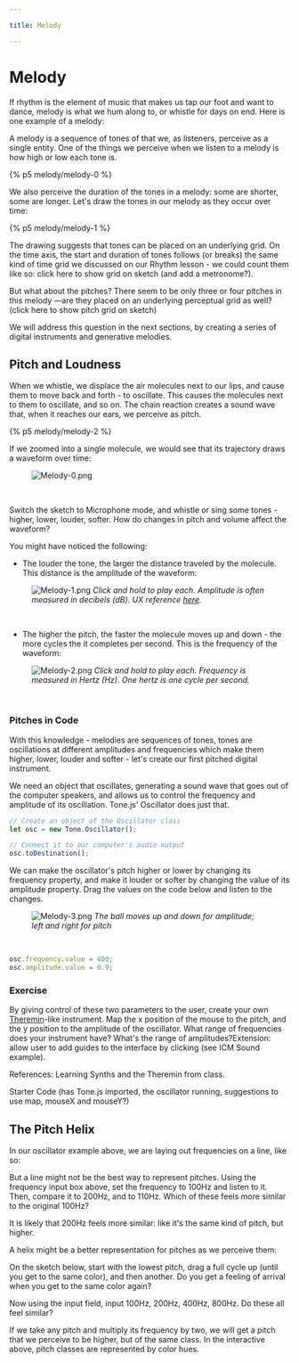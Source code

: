 ```yaml
---

title: Melody

---
```


# Melody

If rhythm is the element of music that makes us tap our foot and want to dance, melody is what we hum along to, or whistle for days on end. Here is one example of a melody:

A melody is a sequence of tones of that we, as listeners, perceive as a single entity. One of the things we perceive when we listen to a melody is how high or low each tone is.

{% p5 melody/melody-0 %}

We also perceive the duration of the tones in a melody: some are shorter, some are longer. Let's draw the tones in our melody as they occur over time:

{% p5 melody/melody-1 %}

The drawing suggests that tones can be placed on an underlying grid. On the time axis, the start and duration of tones follows (or breaks) the same kind of time grid we discussed on our Rhythm lesson - we could count them like so: click here to show grid on sketch (and add a metronome?).

But what about the pitches? There seem to be only three or four pitches in this melody ––are they placed on an underlying perceptual grid as well? (click here to show pitch grid on sketch)

We will address this question in the next sections, by creating a series of digital instruments and generative melodies.

## Pitch and Loudness

When we whistle, we displace the air molecules next to our lips, and cause them to move back and forth - to oscillate. This causes the molecules next to them to oscillate, and so on. The chain reaction creates a sound wave that, when it reaches our ears, we perceive as pitch.

{% p5 melody/melody-2 %}

If we zoomed into a single molecule, we would see that its trajectory draws a waveform over time:

<figure>

![Melody-0.png](Melody-0.png)

</figure><br>

Switch the sketch to Microphone mode, and whistle or sing some tones - higher, lower, louder, softer. How do changes in pitch and volume affect the waveform?

You might have noticed the following:

- The louder the tone, the larger the distance traveled by the molecule. This distance is the amplitude of the waveform:

<figure>

![Melody-1.png](Melody-1.png)
_Click and hold to play each. Amplitude is often measured in decibels (dB). UX reference [here](https://learningsynths.ableton.com/en/lfos/changing-the-modulation-shape)._

</figure><br>

- The higher the pitch, the faster the molecule moves up and down - the more cycles the it completes per second. This is the frequency of the waveform:

<figure>

![Melody-2.png](Melody-2.png)
_Click and hold to play each. Frequency is measured in Hertz (Hz). One hertz is one cycle per second._

</figure><br>

### Pitches in Code

With this knowledge - melodies are sequences of tones, tones are oscillations at different amplitudes and frequencies which make them higher, lower, louder and softer - let's create our first pitched digital instrument.

We need an object that oscillates, generating a sound wave that goes out of the computer speakers, and allows us to control the frequency and amplitude of its oscillation. Tone.js' Oscillator does just that.

```js
// Create an object of the Oscillator class
let osc = new Tone.Oscillator();

// Connect it to our computer's audio output
osc.toDestination();
```

We can make the oscillator's pitch higher or lower by changing its frequency property, and make it louder or softer by changing the value of its amplitude property. Drag the values on the code below and listen to the changes.

<figure>

![Melody-3.png](Melody-3.png)
_The ball moves up and down for amplitude; left and right for pitch_

</figure><br>

```js
osc.frequency.value = 400;
osc.amplitude.value = 0.9;
```

### Exercise

By giving control of these two parameters to the user, create your own [Theremin](https://www.youtube.com/watch?v=PjnaciNT-wQ)-like instrument. Map the x position of the mouse to the pitch, and the y position to the amplitude of the oscillator. What range of frequencies does your instrument have? What's the range of amplitudes?Extension: allow user to add guides to the interface by clicking (see ICM Sound example).

References: Learning Synths and the Theremin from class.

Starter Code (has Tone.js imported, the oscillator running, suggestions to use map, mouseX and mouseY?)

## The Pitch Helix

In our oscillator example above, we are laying out frequencies on a line, like so:

But a line might not be the best way to represent pitches. Using the frequency input box above, set the frequency to 100Hz and listen to it. Then, compare it to 200Hz, and to 110Hz. Which of these feels more similar to the original 100Hz?

It is likely that 200Hz feels more similar: like it's the same kind of pitch, but higher.

A helix might be a better representation for pitches as we perceive them:

On the sketch below, start with the lowest pitch, drag a full cycle up (until you get to the same color), and then another. Do you get a feeling of arrival when you get to the same color again?

Now using the input field, input 100Hz, 200Hz, 400Hz, 800Hz. Do these all feel similar?

If we take any pitch and multiply its frequency by two, we will get a pitch that we perceive to be higher, but of the same class. In the interactive above, pitch classes are represented by color hues.
